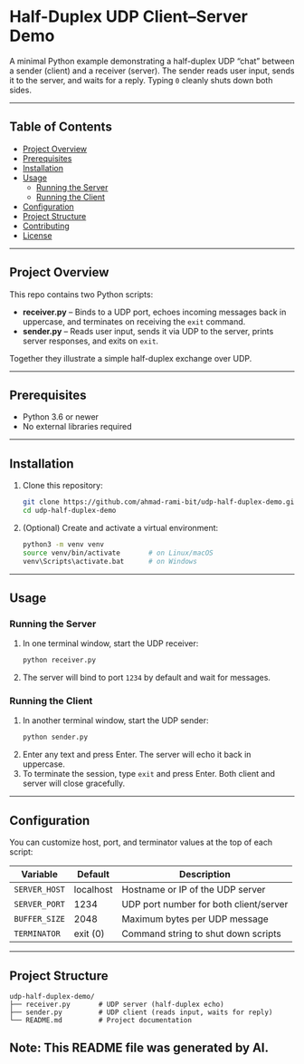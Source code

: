 # Half-Duplex UDP Client–Server Demo

A minimal Python example demonstrating a half-duplex UDP “chat” between a sender (client) and a receiver (server). The sender reads user input, sends it to the server, and waits for a reply. Typing `0` cleanly shuts down both sides.

---

## Table of Contents

- [Project Overview](#project-overview)  
- [Prerequisites](#prerequisites)  
- [Installation](#installation)  
- [Usage](#usage)  
  - [Running the Server](#running-the-server)  
  - [Running the Client](#running-the-client)  
- [Configuration](#configuration)  
- [Project Structure](#project-structure)  
- [Contributing](#contributing)  
- [License](#license)  

---

## Project Overview

This repo contains two Python scripts:

- **receiver.py** – Binds to a UDP port, echoes incoming messages back in uppercase, and terminates on receiving the `exit` command.  
- **sender.py** – Reads user input, sends it via UDP to the server, prints server responses, and exits on `exit`.  

Together they illustrate a simple half-duplex exchange over UDP.

---

## Prerequisites

- Python 3.6 or newer  
- No external libraries required  

---

## Installation

1. Clone this repository:  
   ```bash
   git clone https://github.com/ahmad-rami-bit/udp-half-duplex-demo.git
   cd udp-half-duplex-demo
   ```  
2. (Optional) Create and activate a virtual environment:  
   ```bash
   python3 -m venv venv
   source venv/bin/activate       # on Linux/macOS
   venv\Scripts\activate.bat      # on Windows
   ```  

---

## Usage

### Running the Server

1. In one terminal window, start the UDP receiver:  
   ```bash
   python receiver.py
   ```  
2. The server will bind to port `1234` by default and wait for messages.

### Running the Client

1. In another terminal window, start the UDP sender:  
   ```bash
   python sender.py
   ```  
2. Enter any text and press Enter. The server will echo it back in uppercase.  
3. To terminate the session, type `exit` and press Enter. Both client and server will close gracefully.

---

## Configuration

You can customize host, port, and terminator values at the top of each script:

| Variable         | Default    | Description                           |
|------------------|------------|---------------------------------------|
| `SERVER_HOST`    | localhost  | Hostname or IP of the UDP server      |
| `SERVER_PORT`    | 1234       | UDP port number for both client/server|
| `BUFFER_SIZE`    | 2048       | Maximum bytes per UDP message         |
| `TERMINATOR`     | exit (0)   | Command string to shut down scripts   |

---

## Project Structure

```
udp-half-duplex-demo/
├── receiver.py       # UDP server (half-duplex echo)
├── sender.py         # UDP client (reads input, waits for reply)
└── README.md         # Project documentation
```
Note: This README file was generated by AI.
---

                                                                                                                                                     
                                                                                                                                                     
                                                                                                                                                    
                                                                                                                                                     
                                                                                                                                                     
                                                                                                                                                     
                                                                                                                                                     
                                                                                                                                                     
                                                                                                                                                     
                                                                                                                                                     
                                                                                                                                                     
